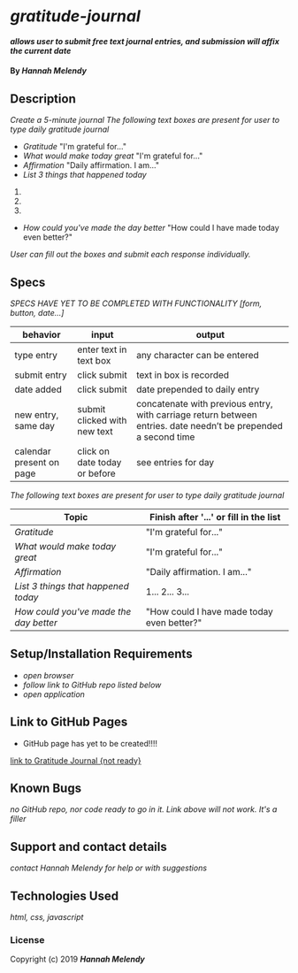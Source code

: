 # _gratitude-journal_

#### _allows user to submit free text journal entries, and submission will affix the current date_

#### By _**Hannah Melendy**_

## Description

_Create a 5-minute journal_
_The following text boxes are present for user to type daily gratitude journal_
* _Gratitude_
  "I'm grateful for..."
* _What would make today great_
  "I'm grateful for..."
* _Affirmation_
  "Daily affirmation. I am..."
* _List 3 things that happened today_
1.
2.
3.
* _How could you've made the day better_
"How could I have made today even better?"

_User can fill out the boxes and submit each response individually._

## Specs

_SPECS HAVE YET TO BE COMPLETED WITH FUNCTIONALITY [form, button, date...]_

| behavior | input | output |
| --- | ---- | ---- |
| type entry | enter text in text box | any character can be entered |
| submit entry | click submit | text in box is recorded |
| date added | click submit | date prepended to daily entry |
| new entry, same day | submit clicked with new text | concatenate with previous entry, with carriage return between entries. date needn’t be prepended a second time |
| calendar present on page | click on date today or before | see entries for day |


_The following text boxes are present for user to type daily gratitude journal_

| Topic | Finish after '...' or fill in the list |
| -------- | --------- |
| _Gratitude_ | "I'm grateful for..." |
| _What would make today great_ | "I'm grateful for..." |
| _Affirmation_ | "Daily affirmation. I am..." |
| _List 3 things that happened today_ | 1... 2... 3... |
| _How could you've made the day better_ | "How could I have made today even better?" |

## Setup/Installation Requirements

* _open browser_
* _follow link to GitHub repo listed below_
* _open application_

## Link to GitHub Pages

* GitHub page has yet to be created!!!!

[link to Gratitude Journal {not ready}](h-len.github.io/gratitude-journal)

## Known Bugs

_no GitHub repo, nor code ready to go in it. Link above will not work. It's a filler_

## Support and contact details

_contact Hannah Melendy for help or with suggestions_

## Technologies Used

_html, css, javascript_

### License

Copyright (c) 2019 **_Hannah Melendy_**
